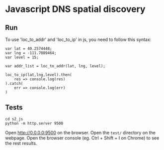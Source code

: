# Javascript DNS spatial discovery

## Run
To use 'loc_to_addr' and 'loc_to_ip' in js, you need to follow this syntax:
```
var lat = 40.2574448;
var lng = -111.7089464;
var level = 15;

var addr_list = loc_to_addr(lat, lng, level);

loc_to_ip(lat,lng,level).then(
    res => console.log(res)
).catch(
    err => console.log(err)
)
```

## Tests
```
cd s2_js
python -m http.server 9500
```
Open http://0.0.0.0:9500 on the browser. Open the `test/` directory on the webpage. Open the browser console (eg. Ctrl + Shift + I on Chrome) to see the rest results.